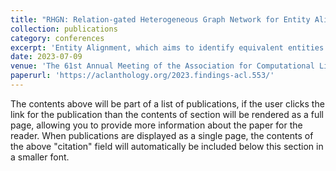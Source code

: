 ```yaml
---
title: "RHGN: Relation-gated Heterogeneous Graph Network for Entity Alignment in Knowledge Graphs"
collection: publications
category: conferences
excerpt: 'Entity Alignment, which aims to identify equivalent entities from various Knowledge Graphs (KGs), is a fundamental and crucial task in knowledge graph fusion. Existing methods typically use triple or neighbor information to represent entities, and then align those entities using similarity matching. Most of them, however, fail to account for the heterogeneity among KGs and the distinction between KG entities and relations. To better solve these problems, we propose a Relation-gated Heterogeneous Graph Network (RHGN) for entity alignment. Specifically, RHGN contains a relation-gated convolutional layer to distinguish relations and entities in the KG. In addition, RHGN adopts a cross-graph embedding exchange module and a soft relation alignment module to address the neighbor heterogeneity and relation heterogeneity between different KGs, respectively. Extensive experiments on four benchmark datasets demonstrate that RHGN is superior to existing state-of-the-art entity alignment methods.'
date: 2023-07-09
venue: 'The 61st Annual Meeting of the Association for Computational Linguistics(ACL 2023 Findings)'
paperurl: 'https://aclanthology.org/2023.findings-acl.553/'
---
```


The contents above will be part of a list of publications, if the user clicks the link for the publication than the contents of section will be rendered as a full page, allowing you to provide more information about the paper for the reader. When publications are displayed as a single page, the contents of the above "citation" field will automatically be included below this section in a smaller font.
